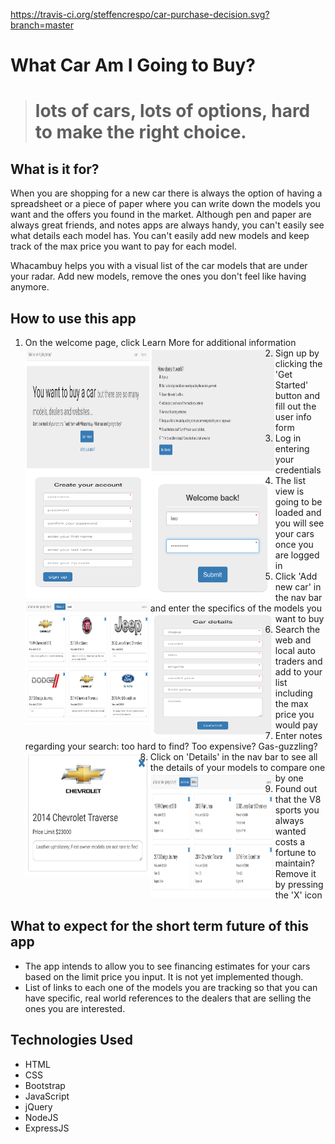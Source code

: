 https://travis-ci.org/steffencrespo/car-purchase-decision.svg?branch=master

What Car Am I Going to Buy?
===========================
> # lots of cars, lots of options, hard to make the right choice. 

What is it for?
---------------
When you are shopping for a new car there is always the option of having a spreadsheet or a piece of paper where you can write down the models you want and the offers you found in the market. Although pen and paper are always great friends, and notes apps are always handy, you can't easily see what details each model has. You can't easily add new models and keep track of the max price you want to pay for each model.

Whacambuy helps you with a visual list of the car models that are under your radar. Add new models, remove the ones you don't feel like having anymore.

How to use this app
-------------------
1. On the welcome page, click Learn More for additional information
  <a href="url"><img src="/README-images/1-welcome.png" align="left" height="200" width="200" ></a>
  <a href="url"><img src="/README-images/2-howto.png" align="left" height="200" width="200" ></a>
2. Sign up by clicking the 'Get Started' button and fill out the user info form
  <a href="url"><img src="/README-images/3-signup.png" align="left" height="200" width="200" ></a>
3. Log in entering your credentials
  <a href="url"><img src="/README-images/4-login.png" align="left" height="200" width="200" ></a>
4. The list view is going to be loaded and you will see your cars once you are logged in
  <a href="url"><img src="/README-images/5-list-view.png" align="left" height="200" width="200" ></a>
5. Click 'Add new car' in the nav bar and enter the specifics of the models you want to buy
  <a href="url"><img src="/README-images/7-add-car.png" align="left" height="200" width="200" ></a>
6. Search the web and local auto traders and add to your list including the max price you would pay
7. Enter notes regarding your search: too hard to find? Too expensive? Gas-guzzling?
  <a href="url"><img src="/README-images/8-edit-car.png" align="left" height="200" width="200" ></a>
8. Click on 'Details' in the nav bar to see all the details of your models to compare one by one
  <a href="url"><img src="/README-images/6-simplified-list.png" align="left" height="200" width="200" ></a>
9. Found out that the V8 sports you always wanted costs a fortune to maintain? Remove it by pressing the 'X' icon

What to expect for the short term future of this app
----------------------------------------------------
* The app intends to allow you to see financing estimates for your cars based on the limit price you input. It is not yet implemented though.
* List of links to each one of the models you are tracking so that you can have specific, real world references to the dealers that are selling the ones you are interested.

Technologies Used
-----------------
* HTML
* CSS
* Bootstrap
* JavaScript
* jQuery
* NodeJS
* ExpressJS